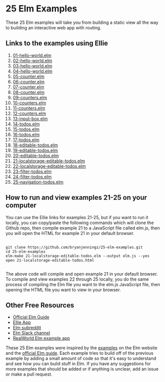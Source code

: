 <h1>25 Elm Examples</h1>
<p>These 25 Elm examples will take you from building a static view all the way to building an interactive web app with routing.</p>

<h2>Links to the examples using Ellie</h2>
<ol>
  <li><a href="https://ellie-app.com/3Z93zn5Qy3Da1">01-hello-world.elm</a></li>
  <li><a href="https://ellie-app.com/3Z93XBfHxcxa1">02-hello-world.elm</a></li>
  <li><a href="https://ellie-app.com/3Z94mwpfHN7a1">03-hello-world.elm</a></li>
  <li><a href="https://ellie-app.com/3Z95c4y6L9ha1">04-hello-world.elm</a></li>

  <li><a href="https://ellie-app.com/3Z95CNBn5Jha1">05-counter.elm</a></li>
  <li><a href="https://ellie-app.com/3Z97wqKsdn5a1">06-counter.elm</a></li>
  <li><a href="https://ellie-app.com/3Z97Y4VvSfRa1">07-counter.elm</a></li>
  <li><a href="https://ellie-app.com/3Z989cTkqPja1">08-counter.elm</a></li>

  <li><a href="https://ellie-app.com/3Z98PYxYvC4a1">09-counters.elm</a></li>
  <li><a href="https://ellie-app.com/3Z998Dq7PD5a1">10-counters.elm</a></li>
  <li><a href="https://ellie-app.com/3Z99qnMwbQra1">11-counters.elm</a></li>
  <li><a href="https://ellie-app.com/3Z99K3tpYbKa1">12-counters.elm</a></li>

  <li><a href="https://ellie-app.com/3Z99YBq3jM8a1">13-input-box.elm</a></li>

  <li><a href="https://ellie-app.com/3Z9bnpxFvffa1">14-todos.elm</a></li>
  <li><a href="https://ellie-app.com/3Z9bCnDPRv8a1">15-todos.elm</a></li>
  <li><a href="https://ellie-app.com/3Z9bXz3RsyQa1">16-todos.elm</a></li>
  <li><a href="https://ellie-app.com/3Z9cf8ZrCpta1">17-todos.elm</a></li>

  <li><a href="https://ellie-app.com/3Z9cDJ3N9g4a1">18-editable-todos.elm</a></li>
  <li><a href="https://ellie-app.com/3Z9d3dXRdPxa1">19-editable-todos.elm</a></li>
  <li><a href="https://ellie-app.com/3Z9dhJHkXg6a1">20-editable-todos.elm</a></li>

  <li><a href="https://ellie-app.com/3Z9dKFRMyNDa1">21-localstorage-editable-todos.elm</a></li>
  <li><a href="https://ellie-app.com/3Z9fg9YtbV4a1">22-localstorage-editable-todos.elm</a></li>

  <li><a href="https://ellie-app.com/3Z9fFVqF9Pra1">23-filter-todos.elm</a></li>
  <li><a href="https://ellie-app.com/3Z9gnSZKYPTa1">24-filter-todos.elm</a></li>
  
  <li><a href="https://ellie-app.com/3wR7QgwzngSa1/25">25-navigation-todos.elm</a></li>
</ol>

<h2>How to run and view examples 21-25 on your computer</h2>
<p>You can use the Ellie links for examples 21-25, but if you want to run it locally, you can copy/paste the following commands which will clone the Github repo, then compile example 21 to a JavaScript file called elm.js, then you will open the HTML for example 21 in your default browser.</p>
<pre>
  <code>
git clone https://github.com/bryanjenningz/25-elm-examples.git
cd 25-elm-examples
elm-make 21-localstorage-editable-todos.elm --output elm.js --yes
open 21-localstorage-editable-todos.html
  </code>
</pre>
<p>The above code will compile and open example 21 in your default browser. To compile and view examples 22 through 25 locally, you do the same process of compiling the Elm file you want to the elm.js JavaScript file, then opening the HTML file you want to view in your browser.</p>

<h2>Other Free Resources</h2>
<ul>
  <li><a href="https://guide.elm-lang.org/">Official Elm Guide</a></li>
  <li><a href="https://ellie-app.com/">Ellie App</a></li>
  <li><a href="https://www.reddit.com/r/elm/">Elm subreddit</a></li>
  <li><a href="https://elmlang.slack.com/">Elm Slack channel</a></li>
  <li><a href="https://github.com/rtfeldman/elm-spa-example">RealWorld Elm example app</a></li>
</ul>

<p>These 25 Elm examples were inspired by the <a href="http://elm-lang.org/examples">examples</a> on the Elm website and the <a href="https://guide.elm-lang.org/">official Elm guide</a>. Each example tries to build off of the previous example by adding a small amount of code so that it's easy to understand and see how you can build stuff in Elm. If you have any suggestions for more examples that should be added or if anything is unclear, add an issue or make a pull request.</p>
